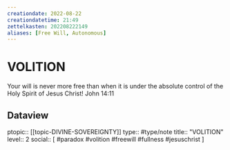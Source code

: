 ```yaml
---
creationdate: 2022-08-22
creationdatetime: 21:49
zettelkasten: 202208222149
aliases: [Free Will, Autonomous]
---
```

# VOLITION
Your will is never more free than when it is under the absolute control of the Holy Spirit of Jesus Christ! 
John 14:11

## Dataview
ptopic:: [[topic-DIVINE-SOVEREIGNTY]]
type:: #type/note
title:: "VOLITION"
level:: 2
social:: [ #paradox #volition #freewill #fullness #jesuschrist ]